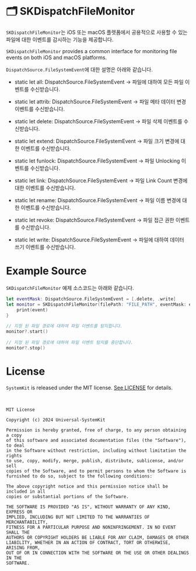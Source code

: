 # 🗂 SKDispatchFileMonitor

`SKDispatchFileMonitor`는 iOS 또는 macOS 플렛폼에서 공용적으로 사용할 수 있는 파일에 대한 이벤트를 감시하는 기능을 제공합니다.

`SKDispatchFileMonitor` provides a common interface for monitoring file events on both iOS and macOS platforms.

`DispatchSource.FileSystemEvent`에 대한 설명은 아래와 같습니다.

- static let all: DispatchSource.FileSystemEvent → 파일에 대하여 모든 파일 이벤트를 수신받습니다.

- static let attrib: DispatchSource.FileSystemEvent → 파일 메타 데이터 변경 이벤트를 수신받습니다.

- static let delete: DispatchSource.FileSystemEvent → 파일 삭제 이벤트를 수신받습니다.

- static let extend: DispatchSource.FileSystemEvent → 파일 크기 변경에 대한 이벤트를 수신받습니다.

- static let funlock: DispatchSource.FileSystemEvent → 파일 Unlocking 이벤트를 수신받습니다.

- static let link: DispatchSource.FileSystemEvent → 파일 Link Count 변경에 대한 이벤트를 수신받습니다. 

- static let rename: DispatchSource.FileSystemEvent → 파일 이름 변경에 대한 이벤트를 수신받습니다.

- static let revoke: DispatchSource.FileSystemEvent → 파일 접근 권한 이벤트를 수신받습니다.

- static let write: DispatchSource.FileSystemEvent → 파일에 대하여 데이터 쓰기 이벤트를 수신받습니다.

# Example Source

`SKDispatchFileMonitor` 예제 소스코드는 아래와 같습니다.

```Swift
let eventMask: DispatchSource.FileSystemEvent = [.delete, .write]
let monitor = SKDispatchFileMonitor(filePath: "FILE_PATH", eventMask: eventMask) { event in
    print(event)
}
        
// 지정 된 파일 경로에 대하여 파일 이벤트를 탐지합니다.
monitor?.start()
        
// 지정 된 파일 경로에 대하여 파일 이벤트 탐지를 중단합니다.
monitor?.stop()
```

# License

`SystemKit` is released under the MIT license. [See LICENSE](https://github.com/ChangYeop-Yang/Apple-SystemKit/blob/main/LICENSE) for details.

</br>

```TEXT
MIT License

Copyright (c) 2024 Universal-SystemKit

Permission is hereby granted, free of charge, to any person obtaining a copy
of this software and associated documentation files (the "Software"), to deal
in the Software without restriction, including without limitation the rights
to use, copy, modify, merge, publish, distribute, sublicense, and/or sell
copies of the Software, and to permit persons to whom the Software is
furnished to do so, subject to the following conditions:

The above copyright notice and this permission notice shall be included in all
copies or substantial portions of the Software.

THE SOFTWARE IS PROVIDED "AS IS", WITHOUT WARRANTY OF ANY KIND, EXPRESS OR
IMPLIED, INCLUDING BUT NOT LIMITED TO THE WARRANTIES OF MERCHANTABILITY,
FITNESS FOR A PARTICULAR PURPOSE AND NONINFRINGEMENT. IN NO EVENT SHALL THE
AUTHORS OR COPYRIGHT HOLDERS BE LIABLE FOR ANY CLAIM, DAMAGES OR OTHER
LIABILITY, WHETHER IN AN ACTION OF CONTRACT, TORT OR OTHERWISE, ARISING FROM,
OUT OF OR IN CONNECTION WITH THE SOFTWARE OR THE USE OR OTHER DEALINGS IN THE
SOFTWARE.
```
